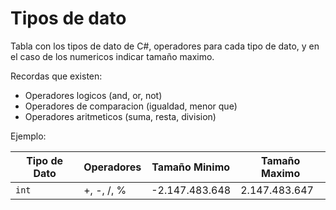# Tipos de dato

Tabla con los tipos de dato de C#, operadores para cada tipo de dato,
y en el caso de los numericos indicar tamaño maximo.

Recordas que existen:
- Operadores logicos (and, or, not)
- Operadores de comparacion (igualdad, menor que)
- Operadores aritmeticos (suma, resta, division)

Ejemplo:

Tipo de Dato | Operadores | Tamaño Minimo  | Tamaño Maximo | 
------------ | ---------- | -------------- | ------------- |
`int`        | +, -, /, % | -2.147.483.648 | 2.147.483.647 |